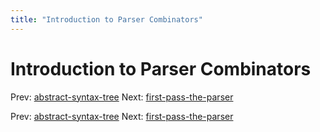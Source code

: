 ```yaml
---
title: "Introduction to Parser Combinators"
---
```


# Introduction to Parser Combinators

Prev: [abstract-syntax-tree](abstract-syntax-tree.md)
Next: [first-pass-the-parser](first-pass-the-parser.md)

Prev: [abstract-syntax-tree](abstract-syntax-tree.md)
Next: [first-pass-the-parser](first-pass-the-parser.md)
